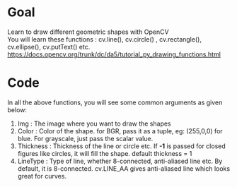 # Goal    
Learn to draw different geometric shapes with OpenCV   
You will learn these functions : cv.line(), cv.circle() , cv.rectangle(), cv.ellipse(), cv.putText() etc.   
https://docs.opencv.org/trunk/dc/da5/tutorial_py_drawing_functions.html  


# Code
In all the above functions, you will see some common arguments as given below:  

1. Img : The image where you want to draw the shapes  
2. Color : Color of the shape. for BGR, pass it as a tuple, eg: (255,0,0) for blue. For grayscale, just pass the scalar value.  
3. Thickness : Thickness of the line or circle etc. If **-1** is passed for closed figures like circles, it will fill the shape. default thickness = 1  
4. LineType : Type of line, whether 8-connected, anti-aliased line etc. By default, it is 8-connected. cv.LINE_AA gives anti-aliased line which looks great for curves.  
